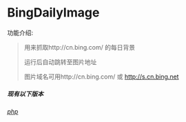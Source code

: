 # BingDailyImage
功能介绍:
>用来抓取http://cn.bing.com/ 的每日背景
>
>运行后自动跳转至图片地址
>
>图片域名可用http://cn.bing.com/ 或 http://s.cn.bing.net

##### 现有以下版本
###### [php](https://github.com/zhihaofans/BingBackground/blob/master/php/get.php)
